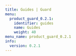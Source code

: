 ```yaml
---
title: Guides | Guard
menu:
  product_guard_0.2.1:
    identifier: guides
    name: Guides
    weight: 40
menu_name: product_guard_0.2.1
info:
  version: 0.2.1
---
```


